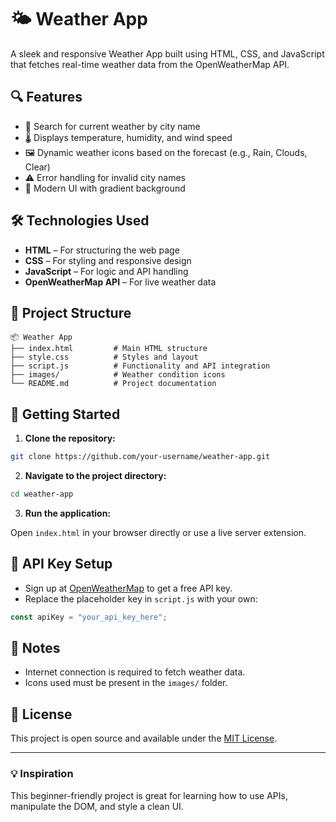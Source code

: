 
# 🌤️ Weather App

A sleek and responsive Weather App built using HTML, CSS, and JavaScript that fetches real-time weather data from the OpenWeatherMap API.

## 🔍 Features

- 🔎 Search for current weather by city name
- 🌡️ Displays temperature, humidity, and wind speed
- 🖼️ Dynamic weather icons based on the forecast (e.g., Rain, Clouds, Clear)
- ⚠️ Error handling for invalid city names
- 🎨 Modern UI with gradient background

## 🛠️ Technologies Used

- **HTML** – For structuring the web page
- **CSS** – For styling and responsive design
- **JavaScript** – For logic and API handling
- **OpenWeatherMap API** – For live weather data

## 📁 Project Structure

```
📦 Weather App
├── index.html         # Main HTML structure
├── style.css          # Styles and layout
├── script.js          # Functionality and API integration
├── images/            # Weather condition icons
└── README.md          # Project documentation
```

## 🚀 Getting Started

1. **Clone the repository:**

```bash
git clone https://github.com/your-username/weather-app.git
```

2. **Navigate to the project directory:**

```bash
cd weather-app
```

3. **Run the application:**

Open `index.html` in your browser directly or use a live server extension.

## 🔑 API Key Setup

- Sign up at [OpenWeatherMap](https://openweathermap.org/) to get a free API key.
- Replace the placeholder key in `script.js` with your own:

```js
const apiKey = "your_api_key_here";
```

## 📌 Notes

- Internet connection is required to fetch weather data.
- Icons used must be present in the `images/` folder.

## 📃 License

This project is open source and available under the [MIT License](LICENSE).

---

### 💡 Inspiration

This beginner-friendly project is great for learning how to use APIs, manipulate the DOM, and style a clean UI.
